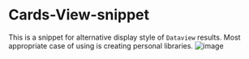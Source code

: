 # Cards-View-snippet
This is a snippet for alternative display style of `Dataview` results. Most appropriate case of using is creating personal libraries.
![image](https://github.com/user-attachments/assets/77f006cc-be0b-4f69-ab98-bfcea79f863f)
